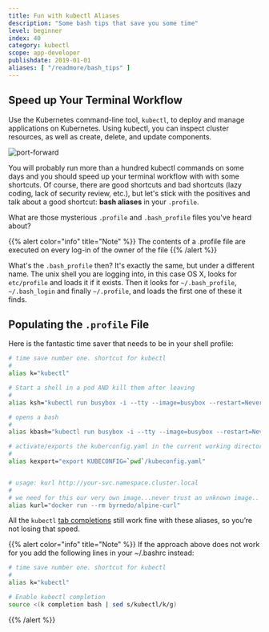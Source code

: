 ```yaml
---
title: Fun with kubectl Aliases
description: "Some bash tips that save you some time"
level: beginner
index: 40
category: kubectl
scope: app-developer
publishdate: 2019-01-01
aliases: [ "/readmore/bash_tips" ]
---
```


## Speed up Your Terminal Workflow

Use the Kubernetes command-line tool, `kubectl`, to deploy and manage applications on Kubernetes. Using kubectl, you can inspect cluster resources, as well as create, delete, and update components.


![port-forward](teaser.svg)

You will probably run more than a hundred kubectl commands on some days and you should speed up your terminal workflow with with some shortcuts. Of course, there are good shortcuts and bad shortcuts (lazy coding, lack of security review, etc.), but let's stick with the positives and talk about a good shortcut:  **bash aliases** in your `.profile`.


What are those mysterious `.profile` and `.bash_profile` files you've heard about?

{{% alert color="info"  title="Note" %}}
The contents of a .profile file are executed on every log-in of the owner of the file
{{% /alert %}}


What's the `.bash_profile` then? It's exactly the same, but under a different name. The unix shell you are logging into, in this case OS X, looks for `etc/profile` and loads it if it exists. Then it looks for `~/.bash_profile`, `~/.bash_login` and finally `~/.profile`, and loads the first one of these it finds.


## Populating the `.profile` File

Here is the fantastic time saver that needs to be in your shell profile:


```sh
# time save number one. shortcut for kubectl
#
alias k="kubectl"

# Start a shell in a pod AND kill them after leaving
#
alias ksh="kubectl run busybox -i --tty --image=busybox --restart=Never --rm -- sh"

# opens a bash
#
alias kbash="kubectl run busybox -i --tty --image=busybox --restart=Never --rm -- ash"

# activate/exports the kuberconfig.yaml in the current working directory
#
alias kexport="export KUBECONFIG=`pwd`/kubeconfig.yaml"


# usage: kurl http://your-svc.namespace.cluster.local
#
# we need for this our very own image...never trust an unknown image..
alias kurl="docker run --rm byrnedo/alpine-curl"

```

All the `kubectl` [tab completions](https://kubernetes.io/docs/tasks/tools/install-kubectl/#enabling-shell-autocompletion) still work fine with these aliases, so you’re not losing that speed.

{{% alert color="info"  title="Note" %}}
If the approach above does not work for you add the following lines in your ~/.bashrc instead:
```bash
# time save number one. shortcut for kubectl
#
alias k="kubectl"

# Enable kubectl completion
source <(k completion bash | sed s/kubectl/k/g)
```
{{% /alert %}}